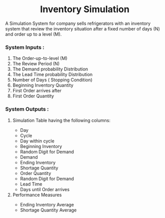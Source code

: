 <h1 align = "center">Inventory Simulation</h1>
 A Simulation System for company sells refrigerators with an inventory system that review the inventory situation after a fixed number of days (N) and order up to a level (M).</br>

<h3>System Inputs :</h3>
<ol start = "1">
<li >The Order-up-to-level (M)</li >
<li >The Review Period (N)</li >
<li >The Demand probability Distribution</li >
<li >The Lead Time probability Distribution</li >
<li >Number of Days ( Stopping Condition)</li >
<li >Beginning Inventory Quantity</li >
<li >First Order arrives after</li >
<li >First Order Quantity</li ></ol>

<h3>System Outputs : </h3>
<ol start = "1">
 <li >Simulation Table having the following columns:</li>
<ul >
<li >Day</li >
<li >Cycle</li >
<li >Day within cycle</li >
<li >Beginning Inventory</li >
<li >Random Digit for Demand</li >
<li >Demand</li >
<li >Ending Inventory</li >
<li >Shortage Quantity</li >
<li >Order Quantity</li >
<li >Random Digit for Demand</li >
<li >Lead Time</li >
<li >Days until Order arrives</li >
</ul >

<li>Performance Measures</li>
<ul>
<li >Ending Inventory Average </li>
<li >Shortage Quantity Average </li>
</ul>
</ol>
